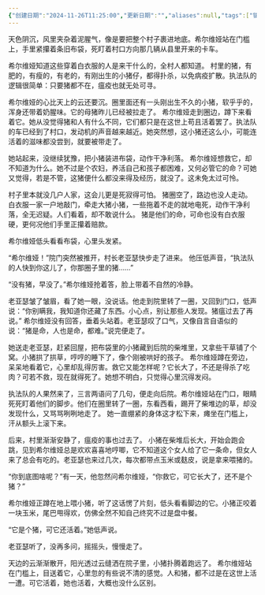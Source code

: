 ```yaml
---
{"创建日期":"2024-11-26T11:25:00","更新日期":"","aliases":null,"tags":["镇子上"],"author":"morihiko","dg-publish":true,"permalink":"/02-闳推演/推演-猪瘟/","dgPassFrontmatter":true,"noteIcon":"\\！Read Me！\\others\\data\\svg","created":"2024-11-26T23:17:41.802+08:00","updated":"2024-11-26T23:20:00.232+08:00"}
---
```



天色阴沉，风里夹杂着泥腥气，像是要把整个村子裹进地底。希尔维娅站在门槛上，手里紧攥着条旧布袋，死盯着村口方向那几辆从县里开来的卡车。

希尔维娅知道这些穿着白衣服的人是来干什么的，全村人都知道。
村里的猪，有肥的，有瘦的，有老的，有刚出生的小猪仔，都得扑杀，以免病疫扩散。执法队的逻辑很简单：只要猪都不在，瘟疫也就无处可寻。

希尔维娅的心比天上的云还要沉。圈里面还有一头刚出生不久的小猪，软乎乎的，浑身还带着奶腥味。它的母猪昨儿已经被拉走了。
希尔维娅走到圈边，蹲下来看着它。她从没觉得猪和人有什么不同，它们都只是在这世上苟且活着罢了。执法队的车已经到了村口，发动机的声音越来越近。她突然想，这小猪还这么小，可能连活着的滋味都没尝到，就要被带走了。

她站起来，没继续犹豫，把小猪装进布袋，动作干净利落。
希尔维娅想救它，却不知道为什么。她不过是个农妇，养活自己和孩子都困难，又何必管它的命？可她又觉得，若是不管，这猪便什么都没来得及经历，就没了。这未免太过可怜。

村子里本就没几户人家，这会儿更是死寂得可怕。
猪圈空了，路边也没人走动。白衣服一家一户地敲门，牵走大猪小猪，一些拖着不走的就地电死，动作干净利落，全无迟疑。人们看着，却不敢说什么。
猪是他们的命，可命也没有白衣服硬，更何况他们手里正攥着赔款。

希尔维娅低头看看布袋，心里头发紧。

“希尔维娅！”院门突然被推开，村长老亚瑟快步走了进来。
他压低声音，“执法队的人快到你这儿了，你那圈子里的猪……”

“没有猪，早没了。”希尔维娅抢着答，脸上带着不自然的冷静。

老亚瑟皱了皱眉，看了她一眼，没说话。他走到院里转了一圈，又回到门口，低声说：“你别瞒我，我知道你还藏了东西。小心点，别让那些人发现。猪瘟过去了再说。”
希尔维娅没有回答，垂着头站着。老亚瑟叹了口气，又像自言自语似的说：“猪是命，人也是命，都难。”说完便走了。

她送走老亚瑟，赶紧回屋，把布袋里的小猪藏到后院的柴堆里，又拿些干草铺了个窝。小猪拱了拱草，哼哼的睡下了，像个刚被哄好的孩子。
希尔维娅蹲在旁边，呆呆地看着它，心里却乱得厉害。救它又能怎样呢？它长大了，不还是得杀了吃肉？可若不救，现在就得死了。她想不明白，只觉得心里沉得发闷。

执法队的人果然来了，三言两语问了几句，便走向后院。希尔维娅站在门口，眼睛死死盯着他们的脚步。他们在圈里转了一圈，东看西看，踢开了柴堆边的草，却没发现什么，又骂骂咧咧地走了。
她一直绷紧的身体这才松下来，瘫坐在门槛上，汗从额头上滚下来。

后来，村里渐渐安静了，瘟疫的事也过去了。
小猪在柴堆后长大，开始会跑会跳，见到希尔维娅总是欢欢喜喜地哼唧，它不知道这个女人给了它一条命，但女人来了总会有吃的。老亚瑟也来过几次，每次都带点玉米或麸皮，说是拿来喂猪的。

“你到底图啥呢？”有一天，他忽然问希尔维娅，“你救它，可它长大了，还不是个猪？”

希尔维娅正蹲在地上喂小猪，听了这话愣了片刻，低头看看脚边的它。小猪正咬着一块玉米，尾巴甩得欢，仿佛全然不知自己终究不过是盘中餐。

“它是个猪，可它还活着。”她低声说。

老亚瑟听了，没再多问，摇摇头，慢慢走了。

天边的云渐渐散开，阳光透过云缝洒在院子里，小猪扑腾着跑远了。
希尔维娅站在门槛上，目送着它，心里忽的有些说不清的感觉。人和猪，都不过是在这世上活一遭。可它活着，她也活着，大概也没什么区别。